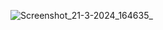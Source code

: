 ![Screenshot_21-3-2024_164635_](https://github.com/Priyasha21-SNU/Heat-Source-Temperature-Prediction-Calculator/assets/95346970/ce37d925-f70a-464e-92f3-526cab56ae7f)
